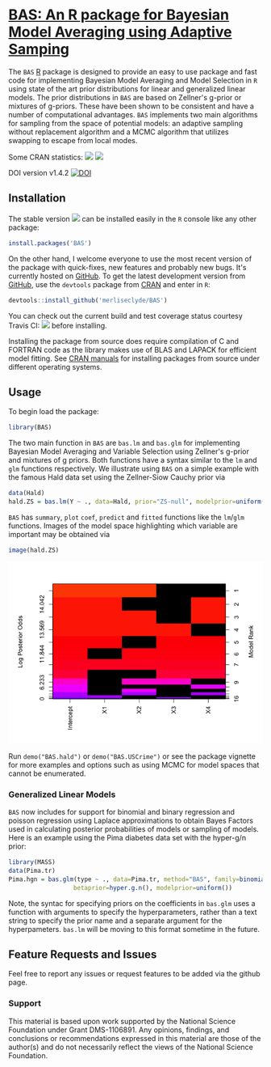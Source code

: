 
<!-- README.md is generated from README.Rmd. Please edit that file -->
[BAS: An R package for Bayesian Model Averaging using Adaptive Samping](https://github.com/merliseclyde/BAS)
============================================================================================================

The `BAS` [R](http://r-project.org) package is designed to provide an easy to use package and fast code for implementing Bayesian Model Averaging and Model Selection in `R` using state of the art prior distributions for linear and generalized linear models. The prior distributions in `BAS` are based on Zellner's g-prior or mixtures of g-priors. These have been shown to be consistent and have a number of computational advantages. `BAS` implements two main algorithms for sampling from the space of potential models: an adaptive sampling without replacement algorithm and a MCMC algorithm that utilizes swapping to escape from local modes.

Some CRAN statistics: [![](http://cranlogs.r-pkg.org/badges/BAS)](http://cran.rstudio.com/web/packages/BAS/index.html) [![](http://cranlogs.r-pkg.org/badges/grand-total/BAS)](http://cran.rstudio.com/web/packages/BAS/index.html)

DOI version v1.4.2 [![DOI](https://zenodo.org/badge/DOI/10.5281/zenodo.160791.svg)](https://doi.org/10.5281/zenodo.160791)

Installation
------------

The stable version [![](http://www.r-pkg.org/badges/version/BAS)](https://cran.r-project.org/package=BAS) can be installed easily in the `R` console like any other package:

``` r
install.packages('BAS')
```

On the other hand, I welcome everyone to use the most recent version of the package with quick-fixes, new features and probably new bugs. It's currently hosted on [GitHub](https://github.com/merliseclyde/BAS). To get the latest development version from [GitHub](https://github.com/merliseclyde), use the `devtools` package from [CRAN](https://cran.r-project.org/package=devtools) and enter in `R`:

``` r
devtools::install_github('merliseclyde/BAS')
```

You can check out the current build and test coverage status courtesy Travis CI: [![](https://travis-ci.org/merliseclyde/BAS.png?branch=master)](https://travis-ci.org/merliseclyde/BAS) before installing.

Installing the package from source does require compilation of C and FORTRAN code as the library makes use of BLAS and LAPACK for efficient model fitting. See [CRAN manuals](https://cran.r-project.org/doc/manuals/r-devel/R-admin.html) for installing packages from source under different operating systems.

Usage
-----

To begin load the package:

``` r
library(BAS)
```

The two main function in `BAS` are `bas.lm` and `bas.glm` for implementing Bayesian Model Averaging and Variable Selection using Zellner's g-prior and mixtures of g priors. Both functions have a syntax similar to the `lm` and `glm` functions respectively. We illustrate using `BAS` on a simple example with the famous Hald data set using the Zellner-Siow Cauchy prior via

``` r
data(Hald)
hald.ZS = bas.lm(Y ~ ., data=Hald, prior="ZS-null", modelprior=uniform(), method="BAS")
```

`BAS` has `summary`, `plot` `coef`, `predict` and `fitted` functions like the `lm`/`glm` functions. Images of the model space highlighting which variable are important may be obtained via

``` r
image(hald.ZS)
```

![](README-fig/unnamed-chunk-3-1.png)

Run `demo("BAS.hald")` or `demo("BAS.USCrime")` or see the package vignette for more examples and options such as using MCMC for model spaces that cannot be enumerated.

### Generalized Linear Models

`BAS` now includes for support for binomial and binary regression and poisson regression using Laplace approximations to obtain Bayes Factors used in calculating posterior probabilities of models or sampling of models. Here is an example using the Pima diabetes data set with the hyper-g/n prior:

``` r
library(MASS)
data(Pima.tr)
Pima.hgn = bas.glm(type ~ ., data=Pima.tr, method="BAS", family=binomial(),
                  betaprior=hyper.g.n(), modelprior=uniform())
```

Note, the syntac for specifying priors on the coefficients in `bas.glm` uses a function with arguments to specify the hyperparameters, rather than a text string to specify the prior name and a separate argument for the hyperpameters. `bas.lm` will be moving to this format sometime in the future.

Feature Requests and Issues
---------------------------

Feel free to report any issues or request features to be added via the github page.

### Support

This material is based upon work supported by the National Science Foundation under Grant DMS-1106891. Any opinions, findings, and conclusions or recommendations expressed in this material are those of the author(s) and do not necessarily reflect the views of the National Science Foundation.
